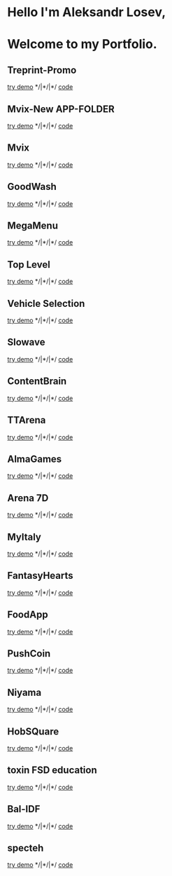 # Hello I'm Aleksandr Losev,

# Welcome to my Portfolio.


## Treprint-Promo
[try demo](https://allosevk.github.io/treprint-promo/dist) \*/|\*/|\*/ [code](https://github.com/AlLosevK/treprint-promo/tree/main/dist)


## Mvix-New APP-FOLDER
[try demo](https://allosevk.github.io/mvix-new/dist) \*/|\*/|\*/ [code](https://github.com/AlLosevK/mvix-new/tree/main/dist)


## Mvix
[try demo](https://allosevk.github.io/mvix/dist) \*/|\*/|\*/ [code](https://github.com/AlLosevK/mvix/tree/main/dist)


## GoodWash
[try demo](https://allosevk.github.io/goodwash/dist) \*/|\*/|\*/ [code](https://github.com/AlLosevK/goodwash/tree/main/dist)


## MegaMenu
[try demo](https://allosevk.github.io/MegaMenu/dist) \*/|\*/|\*/ [code](https://github.com/AlLosevK/MegaMenu/tree/main/dist)


## Top Level
[try demo](https://allosevk.github.io/top-level/dist) \*/|\*/|\*/ [code](https://github.com/AlLosevK/top-level/tree/main/dist)


## Vehicle Selection
[try demo](https://allosevk.github.io/Vehicle-Selection/dist) \*/|\*/|\*/ [code](https://github.com/AlLosevK/Vehicle-Selection/tree/main/dist)


## Slowave
[try demo](https://allosevk.github.io/slowaveTemplate/dist) \*/|\*/|\*/ [code](https://github.com/AlLosevK/slowaveTemplate/tree/main/dist)


## ContentBrain
[try demo](https://allosevk.github.io/ContentBrain/dist) \*/|\*/|\*/ [code](https://github.com/AlLosevK/ContentBrain/tree/main/dist)


## TTArena
[try demo](https://allosevk.github.io/TTArena/dist) \*/|\*/|\*/ [code](https://github.com/AlLosevK/TTArena/tree/main/dist)


## AlmaGames
[try demo](https://allosevk.github.io/AlmaGames/dist) \*/|\*/|\*/ [code](https://github.com/AlLosevK/AlmaGames/tree/main/dist)


## Arena 7D
[try demo](https://allosevk.github.io/Arena7D/dist) \*/|\*/|\*/ [code](https://github.com/AlLosevK/Arena7D/tree/main/dist)


## MyItaly
[try demo](https://allosevk.github.io/myItaly/dist) \*/|\*/|\*/ [code](https://github.com/AlLosevK/myItaly/tree/main/dist)


## FantasyHearts
[try demo](https://allosevk.github.io/FantasyHearts/dist) \*/|\*/|\*/ [code](https://github.com/AlLosevK/FantasyHearts/tree/main/dist)


## FoodApp
[try demo](https://allosevk.github.io/foodapp/dist) \*/|\*/|\*/ [code](https://github.com/AlLosevK/foodapp/tree/main/dist)


## PushCoin
[try demo](https://allosevk.github.io/pushcoin/dist) \*/|\*/|\*/ [code](https://github.com/AlLosevK/pushcoin/tree/main/dist)


## Niyama
[try demo](https://allosevk.github.io/niyama/dist) \*/|\*/|\*/ [code](https://github.com/AlLosevK/niyama/tree/main/dist)


## HobSQuare
[try demo](https://allosevk.github.io/hobSQuare/dist) \*/|\*/|\*/ [code](https://github.com/AlLosevK/hobSQuare/tree/main/dist)


## toxin FSD education
[try demo](https://allosevk.github.io/toxin_FSD_education/dist) \*/|\*/|\*/ [code](https://github.com/AlLosevK/toxin_FSD_education/tree/main/dist)


## Bal-IDF
[try demo](https://allosevk.github.io/Bal-IDF/dist) \*/|\*/|\*/ [code](https://github.com/AlLosevK/Bal-IDF/tree/main/dist)

## specteh
[try demo](https://allosevk.github.io/specteh/dist) \*/|\*/|\*/ [code](https://github.com/AlLosevK/specteh/tree/main/dist)
